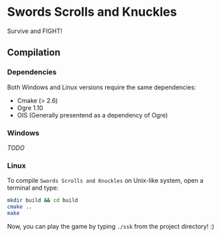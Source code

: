 # Swords Scrolls and Knuckles
Survive and FIGHT!


## Compilation

### Dependencies

Both Windows and Linux versions require the same dependencies:
 * Cmake (> 2.6)
 * Ogre 1.10
 * OIS (Generally presentend as a dependency of Ogre)

### Windows

*TODO*

### Linux

To compile `Swords Scrolls and Knuckles` on Unix-like system, open a terminal and type:

```bash
mkdir build && cd build
cmake ..
make
```

Now, you can play the game by typing `./ssk` from the project directory! :)
